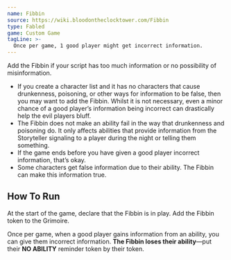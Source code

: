 ```yaml
---
name: Fibbin
source: https://wiki.bloodontheclocktower.com/Fibbin
type: Fabled
game: Custom Game
tagLine: >-
  Once per game, 1 good player might get incorrect information.
---
```


Add the Fibbin if your script has too much information or no possibility
of misinformation.

- If you create a character list and it has no characters that cause
  drunkenness, poisoning, or other ways for information to be false,
  then you may want to add the Fibbin. Whilst it is not necessary, even
  a minor chance of a good player’s information being incorrect can
  drastically help the evil players bluff.
- The Fibbin does not make an ability fail in the way that drunkenness
  and poisoning do. It only affects abilities that provide information
  from the Storyteller signaling to a player during the night or telling
  them something.
- If the game ends before you have given a good player incorrect
  information, that’s okay.
- Some characters get false information due to their ability. The Fibbin
  can make this information true.

## How To Run

At the start of the game, declare that the Fibbin is in play. Add the
Fibbin token to the Grimoire.

Once per game, when a good player gains information from an ability, you
can give them incorrect information. **The Fibbin loses their
ability**—put their **NO ABILITY** reminder token by their token.
